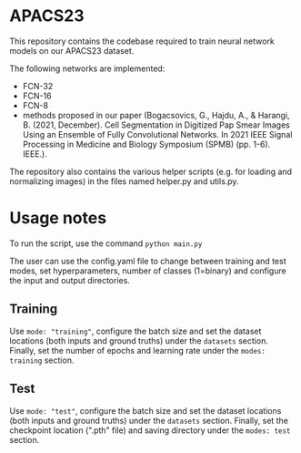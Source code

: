 # APACS23
This repository contains the codebase required to train neural network models on our APACS23 dataset.

The following networks are implemented:
- FCN-32
- FCN-16
- FCN-8
- methods proposed in our paper (Bogacsovics, G., Hajdu, A., & Harangi, B. (2021, December). Cell Segmentation in Digitized Pap Smear Images Using an Ensemble of Fully Convolutional Networks. In 2021 IEEE Signal Processing in Medicine and Biology Symposium (SPMB) (pp. 1-6). IEEE.).

The repository also contains the various helper scripts (e.g. for loading and normalizing images) in the files named helper.py and utils.py.

# Usage notes
To run the script, use the command
`python main.py`

The user can use the config.yaml file to change between training and test modes, set hyperparameters, number of classes (1=binary) and configure the input and output directories.

## Training

Use `mode: "training"`, configure the batch size and set the dataset locations (both inputs and ground truths) under the `datasets` section. Finally, set the number of epochs and learning rate under the `modes: training` section.

## Test
Use `mode: "test"`, configure the batch size and set the dataset locations (both inputs and ground truths) under the `datasets` section. Finally, set the checkpoint location (".pth" file) and saving directory under the `modes: test` section.
